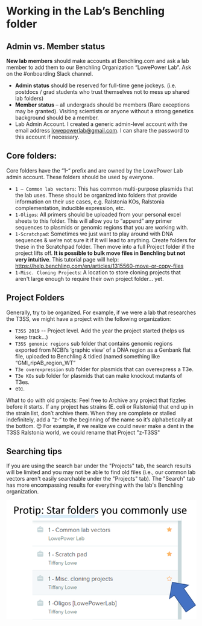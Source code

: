 # Working in the Lab’s Benchling folder

## Admin vs. Member status

**New lab members** should make accounts at Benchling.com and ask a lab member to add them to our Benchling Organization “LowePower Lab”. Ask on the #onboarding Slack channel.  
* **Admin status** should be reserved for full-time gene jockeys. (i.e. postdocs / grad students who trust themselves not to mess up shared lab folders)
* **Member status** – all undergrads should be members (Rare exceptions may be granted). Visiting scientists or anyone without a strong genetics background should be a member. 
* Lab Admin Account.  I created a generic admin-level account with the email address lowepowerlab@gmail.com.  I can share the password to this account if necessary. 

## Core folders:

Core folders have the “1-“ prefix and are owned by the LowePower Lab admin account.  These folders should be used by everyone. 
* `1 – Common lab vectors`: This has common multi-purpose plasmids that the lab uses.  These should be organized into folders that provide information on their use cases, e.g. Ralstonia KOs, Ralstonia complementation, inducible expression, etc. 
* `1-Oligos`:  All primers should be uploaded from your personal excel sheets to this folder. This will allow you to “append” any primer sequences to plasmids or genomic regions that you are working with. 
* `1-Scratchpad`:  Sometimes we just want to play around with DNA sequences & we’re not sure it if it will lead to anything.  Create folders for these in the Scratchpad folder.  Then move into a full Project folder if the project lifts off. **It is possible to bulk move files in Benchling but not very intuitive**. This tutorial page will help: https://help.benchling.com/en/articles/1315560-move-or-copy-files
* `1-Misc. Cloning Projects`: A location to store cloning projects that aren't large enough to require their own project folder... yet.

## Project Folders

Generally, try to be organized. For example, if we were a lab that researches the T3SS, we might have a project with the following organization:

* `T3SS 2019` -- Project level. Add the year the project started (helps us keep track...)
* `T3SS genomic regions` sub folder that contains genomic regions exported from NCBI’s ‘graphic view’ of a DNA region as a Genbank flat file, uploaded to Benchling & tidied (named something like “GMI_ripAB_region_WT”
* `T3e overexpression` sub folder for plasmids that can overexpress a T3e.
* `T3e KOs` sub folder for plasmids that can make knockout mutants of T3es. 
* etc. 

What to do with old projects: Feel free to Archive any project that fizzles before it starts.  If any project has strains (E. coli or Ralstonia) that end up in the strain list, don’t archive them.  When they are complete or stalled indefinitely, add a “z-“ to the beginning of the name so it’s alphabetically at the bottom. 😊  For example, if we realize we could never make a dent in the T3SS Ralstonia world, we could rename that Project "z-T3SS"

## Searching tips

If you are using the search bar under the "Projects" tab, the search results will be limited and you may not be able to find old files (i.e., our common lab vectors aren't easily searchable under the "Projects" tab). The "Search" tab has more encompassing results for everything with the lab's Benchling organization.

![Star benchling projects](images/benchling_tip1.png)
